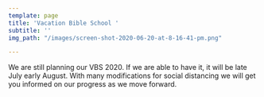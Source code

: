 ```yaml
---
template: page
title: 'Vacation Bible School '
subtitle: ''
img_path: "/images/screen-shot-2020-06-20-at-8-16-41-pm.png"

---
```

We are still planning our VBS 2020. If we are able to have it, it will be late July early August. With many modifications for social distancing we will get you informed on our progress as we move forward. 